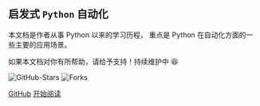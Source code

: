 
## 启发式 `Python` 自动化

本文档是作者从事 Python 以来的学习历程，
重点是 Python 在自动化方面的一些主要的应用场景。

[comment]: <> (希望能给予读者一份比较全面的自动化文档、一个比较舒适的阅读环境。)
[comment]: <> (这个过程将会无比的美妙 :laughing:)

如果本文档对你有所帮助，请给予支持！持续维护中 :laughing:

![GitHub-Stars](https://img.shields.io/badge/Stars-13.4k-brightgreen)
![Forks](https://img.shields.io/badge/Forks-1.7k-blue)


[GitHub](https://github.com/py-gzky/)
[开始阅读](./readme.md)
